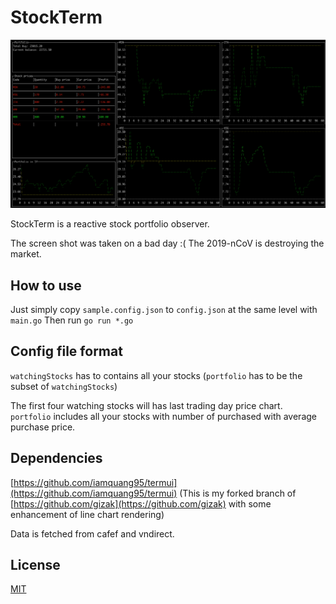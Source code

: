 
# StockTerm

![demo-img](https://raw.githubusercontent.com/iamquang95/stockterm/master/resource/demo_screen.png)

StockTerm is a reactive stock portfolio observer.

The screen shot was taken on a bad day :( The 2019-nCoV is destroying the market.

## How to use
Just simply copy `sample.config.json` to `config.json` at the same level with `main.go`
Then run `go run *.go`

## Config file format
`watchingStocks` has to contains all your stocks (`portfolio` has to be the subset of `watchingStocks`)

The first four watching stocks will has last trading day price chart.
`portfolio` includes all your stocks with number of purchased with average purchase price.

## Dependencies 
[https://github.com/iamquang95/termui](https://github.com/iamquang95/termui) (This is my forked branch of [https://github.com/gizak](https://github.com/gizak) with some enhancement of line chart rendering)

Data is fetched from cafef and vndirect.

## License
[MIT](http://opensource.org/licenses/MIT)
